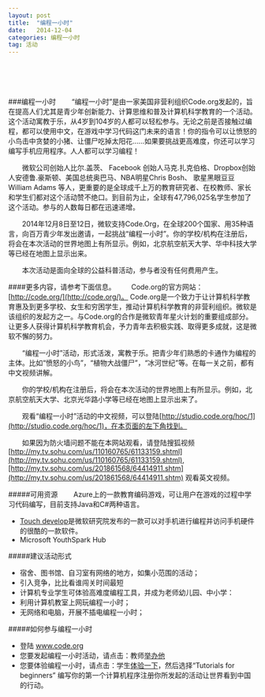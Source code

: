 ```yaml
---
layout: post
title:  "编程一小时"
date:   2014-12-04
categories: 编程一小时
tag: 活动
---
```

<br/><br/><br/><br/>
###编程一小时
　　“编程一小时”是由一家美国非营利组织Code.org发起的，旨在提高人们尤其是青少年创新能力、计算思维和普及计算机科学教育的一个活动。这个活动寓教于乐，从4岁到104岁的人都可以轻松参与。无论之前是否接触过编程，都可以使用中文，在游戏中学习代码这门未来的语言！你的指令可以让愤怒的小鸟击中贪婪的小猪、让僵尸吃掉太阳花……如果要挑战更高难度，你还可以学习编写手机应用程序。人人都可以学习编程！

　　微软公司创始人比尔.盖茨、 Facebook 创始人马克.扎克伯格、Dropbox创始人安德鲁.豪斯顿、美国总统奥巴马、NBA明星Chris Bosh、 歌星黑眼豆豆William Adams 等人，更重要的是全球成千上万的教育研究者、在校教师、家长和学生们都对这个活动赞不绝口。到目前为止，全球有47,796,025名学生参加了这个活动。参与的人数每日都在迅速递增。

　　2014年12月8日至12日，微软支持Code.Org，在全球200个国家、用35种语言，向百万青少年发出邀请，一起挑战“编程一小时”。你的学校/机构在注册后，将会在本次活动的世界地图上有所显示。例如，北京航空航天大学、华中科技大学等已经在地图上显示出来。

　　本次活动是面向全球的公益科普活动，参与者没有任何费用产生。

####更多内容，请参考下面信息。
　　Code.org的官方网站：[http://code.org/](http://code.org/)。 Code.org是一个致力于让计算机科学教育惠及到更多学校、女生和穷困学生，推动计算机科学教育的非营利组织。微软是该组织的发起方之一。与Code.org的合作是微软青年星火计划的重要组成部分。让更多人获得计算机科学教育机会，予力青年去积极实践、取得更多成就，这是微软不懈的努力。

　　“编程一小时”活动，形式活泼，寓教于乐。把青少年们熟悉的卡通作为编程的主体。比如“愤怒的小鸟”，“植物大战僵尸”，“冰河世纪”等。在每一关之前，都有中文视频讲解。

　　你的学校/机构在注册后，将会在本次活动的世界地图上有所显示。例如，北京航空航天大学、北京光华路小学等已经在地图上显示出来了。

　　观看“编程一小时”活动的中文视频，可以登陆[http://studio.code.org/hoc/1](http://studio.code.org/hoc/1)，在本页面的左下角找到。

　　如果因为防火墙问题不能在本网站观看，请登陆搜狐视频[http://my.tv.sohu.com/us/110160765/61133159.shtml](http://my.tv.sohu.com/us/110160765/61133159.shtml),[http://my.tv.sohu.com/us/201861568/64414911.shtm](http://my.tv.sohu.com/us/201861568/64414911.shtm) 观看英文视频。

#####可用资源
　　Azure上的一款教育编码游戏，可让用户在游戏的过程中学习代码编写，目前支持Java和C#两种语言。

* [Touch develop](http://rrurl.cn/0TI5j3)是微软研究院发布的一款可以对手机进行编程并访问手机硬件的很酷的一款软件。
* Microsoft YouthSpark Hub

#####建议活动形式
* 宿舍、图书馆、自习室有网络的地方，如集小范围的活动；
* 引入竞争，比比看谁闯关时间最短
* 计算机专业学生可体验高难度编程工具，并成为老师幼儿园、中小学：
* 利用计算机教室上网玩编程一小时；
* 无网络和电脑，开展不插电编程一小时；

#####如何参与编程一小时
* 登陆 www.code.org
* 您要发起编程一小时活动，请点击：教师[举办他](http://rrurl.cn/zg0qCA)
* 您要体验编程一小时，请点击：学生[体验一下](http://rrurl.cn/5nExh3)，然后选择“Tutorials for beginners” 编写你的第一个计算机程序注册你所发起的活动让世界看到中国的行动。
